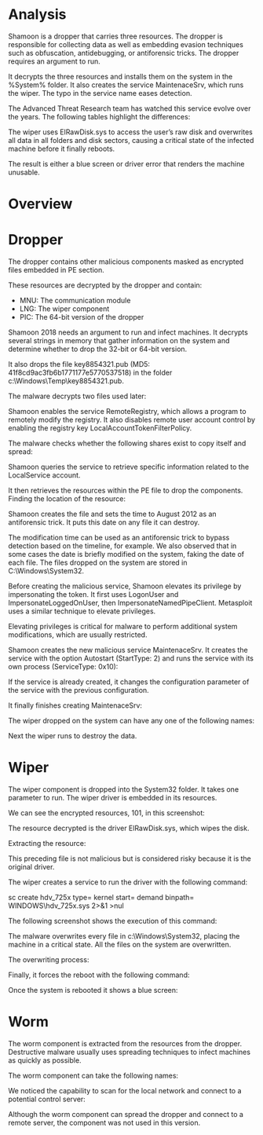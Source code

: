 # Analysis

Shamoon is a dropper that carries three resources. The dropper is responsible for collecting data as well as embedding evasion techniques such as obfuscation, antidebugging, or antiforensic tricks. The dropper requires an argument to run.

It decrypts the three resources and installs them on the system in the %System% folder. It also creates the service MaintenaceSrv, which runs the wiper. The typo in the service name eases detection.

The Advanced Threat Research team has watched this service evolve over the years. The following tables highlight the differences:



The wiper uses ElRawDisk.sys to access the user’s raw disk and overwrites all data in all folders and disk sectors, causing a critical state of the infected machine before it finally reboots.

The result is either a blue screen or driver error that renders the machine unusable.

# Overview

# Dropper




The dropper contains other malicious components masked as encrypted files embedded in PE section.

These resources are decrypted by the dropper and contain:
- MNU: The communication module
- LNG: The wiper component
- PIC: The 64-bit version of the dropper

Shamoon 2018 needs an argument to run and infect machines. It decrypts several strings in memory that gather information on the system and determine whether to drop the 32-bit or 64-bit version.

It also drops the file key8854321.pub (MD5: 41f8cd9ac3fb6b1771177e5770537518) in the folder c:\Windows\Temp\key8854321.pub.

The malware decrypts two files used later:



Shamoon enables the service RemoteRegistry, which allows a program to remotely modify the registry. It also disables remote user account control by enabling the registry key LocalAccountTokenFilterPolicy.

The malware checks whether the following shares exist to copy itself and spread:



Shamoon queries the service to retrieve specific information related to the LocalService account.

It then retrieves the resources within the PE file to drop the components. Finding the location of the resource:

Shamoon creates the file and sets the time to August 2012 as an antiforensic trick. It puts this date on any file it can destroy.

The modification time can be used as an antiforensic trick to bypass detection based on the timeline, for example. We also observed that in some cases the date is briefly modified on the system, faking the date of each file. The files dropped on the system are stored in C:\\Windows\System32\.

Before creating the malicious service, Shamoon elevates its privilege by impersonating the token. It first uses LogonUser and ImpersonateLoggedOnUser, then ImpersonateNamedPipeClient. Metasploit uses a similar technique to elevate privileges.

Elevating privileges is critical for malware to perform additional system modifications, which are usually restricted.

Shamoon creates the new malicious service MaintenaceSrv. It creates the service with the option Autostart (StartType: 2) and runs the service with its own process (ServiceType: 0x10):

If the service is already created, it changes the configuration parameter of the service with the previous configuration.

It finally finishes creating MaintenaceSrv:

The wiper dropped on the system can have any one of the following names:

Next the wiper runs to destroy the data.

# Wiper

The wiper component is dropped into the System32 folder. It takes one parameter to run. The wiper driver is embedded in its resources.

We can see the encrypted resources, 101, in this screenshot:

The resource decrypted is the driver ElRawDisk.sys, which wipes the disk.

Extracting the resource:

This preceding file is not malicious but is considered risky because it is the original driver.

The wiper creates a service to run the driver with the following command:

sc create hdv_725x type= kernel start= demand binpath= WINDOWS\hdv_725x.sys 2>&1 >nul

The following screenshot shows the execution of this command:

The malware overwrites every file in c:\Windows\System32, placing the machine in a critical state. All the files on the system are overwritten.

The overwriting process:

Finally, it forces the reboot with the following command:



Once the system is rebooted it shows a blue screen:

# Worm

The worm component is extracted from the resources from the dropper. Destructive malware usually uses spreading techniques to infect machines as quickly as possible.

The worm component can take the following names:

We noticed the capability to scan for the local network and connect to a potential control server:

Although the worm component can spread the dropper and connect to a remote server, the component was not used in this version.


